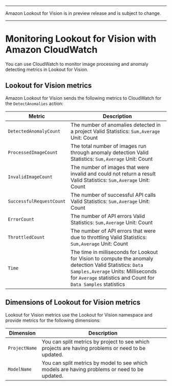 --------

Amazon Lookout for Vision is in preview release and is subject to change\.

--------

# Monitoring Lookout for Vision with Amazon CloudWatch<a name="security-monitoring-cloudwatch"></a>

You can use CloudWatch to monitor image processing and anomaly detecting metrics in Lookout for Vision\.

## Lookout for Vision metrics<a name="cloudwatch-metrics"></a>

Amazon Lookout for Vision sends the following metrics to CloudWatch for the `DetectAnomalies` action:


| Metric | Description | 
| --- | --- | 
|  `DetectedAnomalyCount` |  The number of anomalies detected in a project Valid Statistics: `Sum,Average` Unit: Count  | 
|  `ProcessedImageCount` |  The total number of images run through anomaly detection Valid Statistics: `Sum,Average` Unit: Count  | 
|  `InvalidImageCount` |  The number of images that were invalid and could not return a result Valid Statistics: `Sum,Average` Unit: Count  | 
|  `SuccessfulRequestCount` |  The number of successful API calls Valid Statistics: `Sum,Average` Unit: Count  | 
|  `ErrorCount` |  The number of API errors Valid Statistics: `Sum,Average` Unit: Count  | 
|  `ThrottledCount` |  The number of API errors that were due to throttling Valid Statistics: `Sum,Average` Unit: Count  | 
|  `Time` |  The time in milliseconds for Lookout for Vision to compute the anomaly detection Valid Statistics: `Data Samples,Average` Units: Milliseconds for `Average` statistics and Count for `Data Samples` statistics  | 

## Dimensions of Lookout for Vision metrics<a name="cloudwatch-metric-dimensions"></a>

Lookout for Vision metrics use the Lookout for Vision namespace and provide metrics for the following dimensions:


| Dimension | Description | 
| --- | --- | 
|  `ProjectName`  |  You can split metrics by project to see which projects are having problems or need to be updated\.  | 
|  `ModelName`  |  You can split metrics by model to see which models are having problems or need to be updated\.  | 